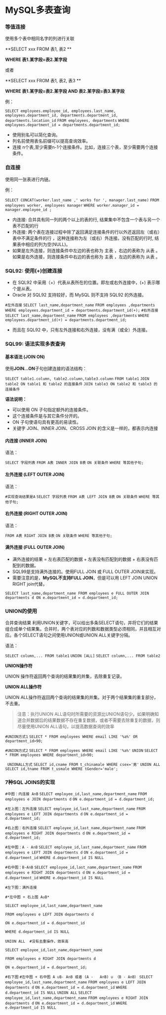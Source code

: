 # MySQL多表查询

### 等值连接

使用多个表中相同名字的列进行关联

**SELECT xxx FROM 表1, 表2 **

**WHERE 表1.某字段=表2.某字段**

或者

**SELECT xxx FROM 表1, 表2, 表3 **

**WHERE 表1.某字段=表2.某字段 AND 表2.某字段=表3.某字段**

例：

`SELECT employees.employee_id, employees.last_name, employees.department_id, departments.department_id, departments.location_id`
`FROM employees, departments`
`WHERE employees.department_id = departments.department_id;`

- 使用别名可以简化查询。
- 列名前使用表名前缀可以提高查询效率。
- 连接 n个表,至少需要n-1个连接条件。比如，连接三个表，至少需要两个连接条件。



### 自连接

使用同一张表进行内链。

例：

`SELECT CONCAT(worker.last_name ,' works for ', manager.last_name)`
`FROM employees worker, employees manager`
`WHERE worker.manager_id = manager.employee_id ;`

- 内连接: 合并具有同一列的两个以上的表的行, 结果集中不包含一个表与另一个表不匹配的行
- 外连接: 两个表在连接过程中除了返回满足连接条件的行以外还返回左（或右）表中不满足条件的行 ，这种连接称为左（或右）外连接。没有匹配的行时, 结果表中相应的列为空(NULL)。
- 如果是左外连接，则连接条件中左边的表也称为 主表 ，右边的表称为 从表 。 如果是右外连接，则连接条件中右边的表也称为 主表 ，左边的表称为 从表 。



### SQL92: 使用(+)创建连接

- 在 SQL92 中采用（+）代表从表所在的位置。即左或右外连接中，(+) 表示哪个是从表。
- Oracle 对 SQL92 支持较好，而 MySQL 则不支持 SQL92 的外连接。

`#左外连接`
`SELECT last_name,department_name`
`FROM employees ,departments`
`WHERE employees.department_id = departments.department_id(+);`
`#右外连接`
`SELECT last_name,department_name`
`FROM employees ,departments`
`WHERE employees.department_id(+) = departments.department_id;`

- 而且在 SQL92 中，只有左外连接和右外连接，没有满（或全）外连接。



### SQL99: 语法实现多表查询

#### 基本语法 (JOIN ON)

使用**JOIN…ON**子句创建连接的语法结构：

`SELECT table1.column, table2.column,table3.column`
`FROM table1`
`JOIN table2 ON table1 和 table2 的连接条件`
`JOIN table3 ON table2 和 table3 的连接条件`

**语法说明：**

- 可以使用 ON 子句指定额外的连接条件。
- 这个连接条件是与其它条件分开的。
- ON 子句使语句具有更高的易读性。
- 关键字 JOIN、INNER JOIN、CROSS JOIN 的含义是一样的，都表示内连接



#### 内连接 (INNER JOIN)

语法：

`SELECT 字段列表`
`FROM A表 INNER JOIN B表`
`ON 关联条件`
`WHERE 等其他子句;`



#### 左外连接 (LEFT OUTER JOIN)

语法：

`#实现查询结果是A`
`SELECT 字段列表`
`FROM A表 LEFT JOIN B表`
`ON 关联条件`
`WHERE 等其他子句;`



#### 右外连接 (RIGHT OUTER JOIN)

语法：

`FROM A表 RIGHT JOIN B表`
`ON 关联条件`
`WHERE 等其他子句;`



#### 满外连接 (FULL OUTER JOIN)

- 满外连接的结果 = 左右表匹配的数据 + 左表没有匹配到的数据 + 右表没有匹配到的数据。
- SQL99是支持满外连接的。使用FULL JOIN 或 FULL OUTER JOIN来实现。
- 需要注意的是，**MySQL不支持FULL JOIN**，但是可以用 LEFT JOIN UNION RIGHT join代替。

`SELECT last_name,department_name FROM employees e FULL OUTER JOIN departments d ON e.department_id = d.department_id;`



### UNION的使用

合并查询结果 利用UNION关键字，可以给出多条SELECT语句，并将它们的结果组合成单个结果集。合并时，两个表对应的列数和数据类型必须相同，并且相互对应。各个SELECT语句之间使用UNION或UNION ALL关键字分隔。

语法：

`SELECT column,... FROM table1`
`UNION [ALL]`
`SELECT column,... FROM table2`

**UNION操作符**

UNION 操作符返回两个查询的结果集的并集，去除重复记录。

**UNION ALL操作符**

UNION ALL操作符返回两个查询的结果集的并集。对于两个结果集的重复部分，不去重。

> 注意：执行UNION ALL语句时所需要的资源比UNION语句少。如果明确知道合并数据后的结果数据不存在重复数据，或者不需要去除重复的数据，则尽量使用UNION ALL语句，以提高数据查询的效率

`#UNION方式1`
`SELECT * FROM employees WHERE email LIKE '%a%' OR department_id>90;`

`#UNION方式2`
`SELECT * FROM employees WHERE email LIKE '%a%'`
`UNION`
`SELECT * FROM employees WHERE department_id>90;`



`
UNIONALL方式`
`SELECT id,cname FROM t_chinamale WHERE csex='男'`
`UNION ALL`
`SELECT id,tname FROM t_usmale WHERE tGender='male';`



### 7种SQL JOINS的实现

`#中图：内连接 A∩B`
`SELECT employee_id,last_name,department_name`
`FROM employees e JOIN departments d`
`ON e.department_id = d.department_id;`



`#左上图：左外连接`
`SELECT employee_id,last_name,department_name`
`FROM employees e LEFT JOIN departments d`
`ON e.department_id = d.department_id;`



`#右上图：右外连接`
`SELECT employee_id,last_name,department_name`
`FROM employees e RIGHT JOIN departments d`
`ON e.department_id = d.department_id;`



`#左中图：A - A∩B`
`SELECT employee_id,last_name,department_name`
`FROM employees e LEFT JOIN departments d`
`ON e.department_id = d.department_id`
`WHERE d.department_id IS NULL`



`#右中图：B-A∩B`
`SELECT employee_id,last_name,department_name`
`FROM employees e RIGHT JOIN departments d`
`ON e.department_id = d.department_id`
`WHERE e.department_id IS NULL`



`#左下图：满外连接`

`#*左中图 + 右上图 A∪B*`

`SELECT employee_id,last_name,department_name`

`FROM employees e LEFT JOIN departments d`

`ON e.department_id = d.department_id`

`WHERE d.department_id IS NULL`

`UNION ALL	#没有去重操作，效率高`

`SELECT employee_id,last_name,department_name`

`FROM employees e RIGHT JOIN departments d`

`ON e.department_id = d.department_id;`



`#右下图`
`#左中图 + 右中图	A ∪B- A∩B 或者 (A -	A∩B) ∪ （B - A∩B）`
`SELECT employee_id,last_name,department_name`
`FROM employees e LEFT JOIN departments d`
`ON e.department_id = d.department_id`
`WHERE d.department_id IS NULL`
`UNION ALL`
`SELECT employee_id,last_name,department_name`
`FROM employees e RIGHT JOIN departments d`
`ON e.department_id = d.department_id`
`WHERE e.department_id IS NULL`